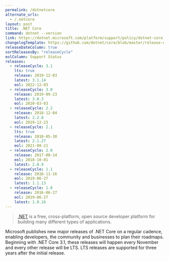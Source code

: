 ```yaml
---
permalink: /dotnetcore
alternate_urls:
  - /.netcore
layout: post
title: .NET Core
command: dotnet --version
link: https://dotnet.microsoft.com/platform/support/policy/dotnet-core
changelogTemplate: https://github.com/dotnet/core/blob/master/release-notes/__RELEASE_CYCLE__/__LATEST__/__LATEST__.md
releaseDateColumn: true
sortReleasesBy: "releaseCycle"
eolColumn: Support Status
releases:
  - releaseCycle: 3.1
    lts: true
    release: 2019-12-03
    latest: 3.1.14
    eol: 2022-12-03
  - releaseCycle: 3.0
    release: 2019-09-23
    latest: 3.0.3
    eol: 2020-03-03
  - releaseCycle: 2.2
    release: 2018-12-04
    latest: 2.2.8
    eol: 2019-12-23
  - releaseCycle: 2.1
    lts: true
    release: 2018-05-30
    latest: 2.1.27
    eol: 2021-08-21
  - releaseCycle: 2.0
    release: 2017-08-14
    eol: 2018-10-01
    latest: 2.0.9
  - releaseCycle: 1.1
    release: 2016-11-16
    eol: 2019-06-27
    latest: 1.1.13
  - releaseCycle: 1.0
    release: 2016-06-27
    eol: 2019-06-27
    latest: 1.0.16
---
```


> [.NET](https://dotnet.microsoft.com/) is a free, cross-platform, open source developer platform for building many different types of applications.

Microsoft publishes new major releases of .NET Core on a regular cadence, enabling developers, the community and businesses to plan their roadmaps. Beginning with .NET Core 3.1, these releases will happen every November and every other release will be LTS. LTS releases are supported for three years after the initial release.
